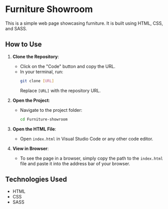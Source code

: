 # Furniture Showroom

This is a simple web page showcasing furniture. It is built using HTML, CSS, and SASS.

## How to Use

1. **Clone the Repository**:
   - Click on the "Code" button and copy the URL.
   - In your terminal, run:
     ```bash
     git clone [URL]
     ```
     Replace `[URL]` with the repository URL.

2. **Open the Project**:
   - Navigate to the project folder:
     ```bash
     cd Furniture-showroom
     ```

3. **Open the HTML File**:
   - Open `index.html` in Visual Studio Code or any other code editor.

4. **View in Browser**:
   - To see the page in a browser, simply copy the path to the `index.html` file and paste it into the address bar of your browser.

## Technologies Used

- HTML
- CSS
- SASS
